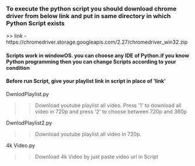 <h3>To execute the python script you should download chrome driver from below link and put in same directory in which Python Script exists</h3>
>> link - https://chromedriver.storage.googleapis.com/2.27/chromedriver_win32.zip
<h4> Scripts work in windowOS. you can choose any IDE of Python.if you know Python programming then you can change Scripts according to your condition</h4>

<h4> Before run Script, give your playlist link in script in place of 'link'</h4>

DwnlodPlaylist.py
>> Download youtube playlist all video. Press '1' to download all video in 720p and press '2' to choose between 720p and 360p

DwnlodPlaylist2.py
>>  Download youtube playlist all video in 720p.

4k Video.py
>>Download 4k Video by just paste video url in Script
